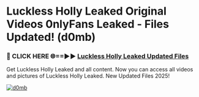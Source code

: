 # Luckless Holly Leaked Original Videos 0nlyFans Leaked - Files Updated! (d0mb)

<h3>🔴 CLICK HERE 🌐==►► <a href="https://tinyurl.com/2jnfzry5" rel="nofollow">Luckless Holly Leaked Updated Files</a></h3>

Get Luckless Holly Leaked and all content. Now you can access all videos and pictures of Luckless Holly Leaked. New Updated Files 2025!

[![d0mb](https://i.imgur.com/GyGTBgg.gif)](https://tinyurl.com/2jnfzry5)
